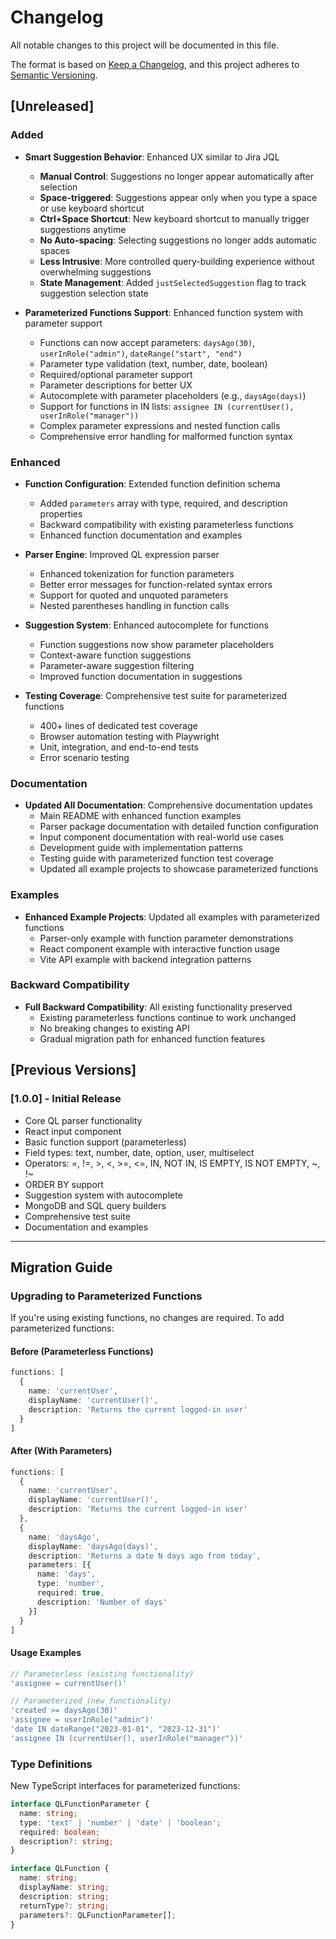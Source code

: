 # Changelog

All notable changes to this project will be documented in this file.

The format is based on [Keep a Changelog](https://keepachangelog.com/en/1.0.0/),
and this project adheres to [Semantic Versioning](https://semver.org/spec/v2.0.0.html).

## [Unreleased]

### Added
- **Smart Suggestion Behavior**: Enhanced UX similar to Jira JQL
  - **Manual Control**: Suggestions no longer appear automatically after selection
  - **Space-triggered**: Suggestions appear only when you type a space or use keyboard shortcut
  - **Ctrl+Space Shortcut**: New keyboard shortcut to manually trigger suggestions anytime
  - **No Auto-spacing**: Selecting suggestions no longer adds automatic spaces
  - **Less Intrusive**: More controlled query-building experience without overwhelming suggestions
  - **State Management**: Added `justSelectedSuggestion` flag to track suggestion selection state

- **Parameterized Functions Support**: Enhanced function system with parameter support
  - Functions can now accept parameters: `daysAgo(30)`, `userInRole("admin")`, `dateRange("start", "end")`
  - Parameter type validation (text, number, date, boolean)
  - Required/optional parameter support
  - Parameter descriptions for better UX
  - Autocomplete with parameter placeholders (e.g., `daysAgo(days)`)
  - Support for functions in IN lists: `assignee IN (currentUser(), userInRole("manager"))`
  - Complex parameter expressions and nested function calls
  - Comprehensive error handling for malformed function syntax

### Enhanced
- **Function Configuration**: Extended function definition schema
  - Added `parameters` array with type, required, and description properties
  - Backward compatibility with existing parameterless functions
  - Enhanced function documentation and examples

- **Parser Engine**: Improved QL expression parser
  - Enhanced tokenization for function parameters
  - Better error messages for function-related syntax errors
  - Support for quoted and unquoted parameters
  - Nested parentheses handling in function calls

- **Suggestion System**: Enhanced autocomplete for functions
  - Function suggestions now show parameter placeholders
  - Context-aware function suggestions
  - Parameter-aware suggestion filtering
  - Improved function documentation in suggestions

- **Testing Coverage**: Comprehensive test suite for parameterized functions
  - 400+ lines of dedicated test coverage
  - Browser automation testing with Playwright
  - Unit, integration, and end-to-end tests
  - Error scenario testing

### Documentation
- **Updated All Documentation**: Comprehensive documentation updates
  - Main README with enhanced function examples
  - Parser package documentation with detailed function configuration
  - Input component documentation with real-world use cases
  - Development guide with implementation patterns
  - Testing guide with parameterized function test coverage
  - Updated all example projects to showcase parameterized functions

### Examples
- **Enhanced Example Projects**: Updated all examples with parameterized functions
  - Parser-only example with function parameter demonstrations
  - React component example with interactive function usage
  - Vite API example with backend integration patterns

### Backward Compatibility
- **Full Backward Compatibility**: All existing functionality preserved
  - Existing parameterless functions continue to work unchanged
  - No breaking changes to existing API
  - Gradual migration path for enhanced function features

## [Previous Versions]

### [1.0.0] - Initial Release
- Core QL parser functionality
- React input component
- Basic function support (parameterless)
- Field types: text, number, date, option, user, multiselect
- Operators: =, !=, >, <, >=, <=, IN, NOT IN, IS EMPTY, IS NOT EMPTY, ~, !~
- ORDER BY support
- Suggestion system with autocomplete
- MongoDB and SQL query builders
- Comprehensive test suite
- Documentation and examples

---

## Migration Guide

### Upgrading to Parameterized Functions

If you're using existing functions, no changes are required. To add parameterized functions:

#### Before (Parameterless Functions)
```typescript
functions: [
  {
    name: 'currentUser',
    displayName: 'currentUser()',
    description: 'Returns the current logged-in user'
  }
]
```

#### After (With Parameters)
```typescript
functions: [
  {
    name: 'currentUser',
    displayName: 'currentUser()',
    description: 'Returns the current logged-in user'
  },
  {
    name: 'daysAgo',
    displayName: 'daysAgo(days)',
    description: 'Returns a date N days ago from today',
    parameters: [{
      name: 'days',
      type: 'number',
      required: true,
      description: 'Number of days'
    }]
  }
]
```

#### Usage Examples
```typescript
// Parameterless (existing functionality)
'assignee = currentUser()'

// Parameterized (new functionality)
'created >= daysAgo(30)'
'assignee = userInRole("admin")'
'date IN dateRange("2023-01-01", "2023-12-31")'
'assignee IN (currentUser(), userInRole("manager"))'
```

### Type Definitions

New TypeScript interfaces for parameterized functions:

```typescript
interface QLFunctionParameter {
  name: string;
  type: 'text' | 'number' | 'date' | 'boolean';
  required: boolean;
  description?: string;
}

interface QLFunction {
  name: string;
  displayName: string;
  description: string;
  returnType?: string;
  parameters?: QLFunctionParameter[];
}
```
